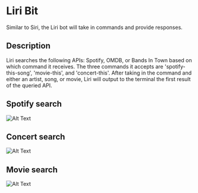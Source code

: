 # Liri Bit
Similar to Siri, the Liri bot will take in commands and provide responses. 

## Description

Liri searches the following APIs: Spotify, OMDB, or Bands In Town based on which command it receives. The three commands it accepts are 'spotify-this-song', 'movie-this', and 'concert-this'. After taking in the command and either an artist, song, or movie, Liri will output to the terminal the first result of the queried API.

Spotify search
------
![Alt Text](http://g.recordit.co/lU8HJYaO04.gif)

Concert search
------
![Alt Text](http://g.recordit.co/rlRl35WFul.gif)

Movie search
------
![Alt Text]()


